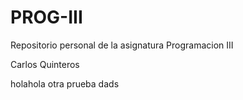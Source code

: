 # PROG-III
Repositorio personal de la asignatura Programacion III

Carlos Quinteros

holahola
otra prueba
dads